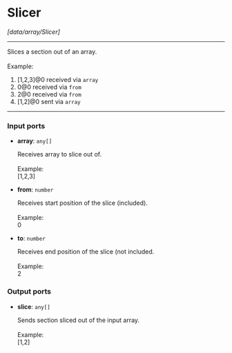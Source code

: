 # Slicer

_[data/array/Slicer]_

---

Slices a section out of an array.<br>
<br>
Example: <br>
1. [1,2,3]@0 received via `array`<br>
2. 0@0 received via `from`<br>
3. 2@0 received via `from`<br>
4. [1,2]@0 sent via `array`<br>

---

### Input ports

* __array__: ` any[] `


    Receives array to slice out of.<br>
    <br>
    Example:<br>
    [1,2,3]<br>


* __from__: ` number `


    Receives start position of the slice (included).<br>
    <br>
    Example:<br>
    0<br>


* __to__: ` number `


    Receives end position of the slice (not included.<br>
    <br>
    Example:<br>
    2<br>

### Output ports

* __slice__: ` any[] `


    Sends section sliced out of the input array.<br>
    <br>
    Example:<br>
    [1,2]<br>


